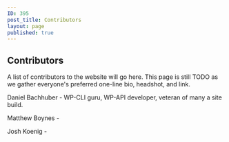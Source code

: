 ```yaml
---
ID: 395
post_title: Contributors
layout: page
published: true
---
```


## Contributors

A list of contributors to the website will go here. This page is still TODO as we gather everyone's preferred one-line bio, headshot, and link.

Daniel Bachhuber - WP-CLI guru, WP-API developer, veteran of many a site build.

Matthew Boynes - 

Josh Koenig - 